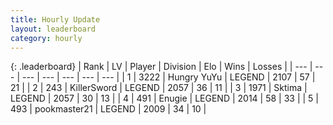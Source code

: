 ```yaml
---
title: Hourly Update
layout: leaderboard
category: hourly
---
```


{: .leaderboard}
| Rank | LV | Player | Division | Elo | Wins | Losses |
| --- | --- | --- | --- | --- | --- | --- |
| <span data-change="0">1</span> | 3222 | <span title="ID: 164871">Hungry YuYu</span> | LEGEND | <span data-change="4">2107</span> | <span data-change="1">57</span> | <span data-change="0">21</span> |
| <span data-change="1">2</span> | 243 | <span title="ID: 654579">KillerSword</span> | LEGEND | <span data-change="5">2057</span> | <span data-change="1">36</span> | <span data-change="0">11</span> |
| <span data-change="-1">3</span> | 1971 | <span title="ID: 353063">Sktima</span> | LEGEND | <span data-change="0">2057</span> | <span data-change="0">30</span> | <span data-change="0">13</span> |
| <span data-change="0">4</span> | 491 | <span title="ID: 623502">Enugie</span> | LEGEND | <span data-change="0">2014</span> | <span data-change="0">58</span> | <span data-change="0">33</span> |
| <span data-change="0">5</span> | 493 | <span title="ID: 652474">pookmaster21</span> | LEGEND | <span data-change="0">2009</span> | <span data-change="0">34</span> | <span data-change="0">10</span> |